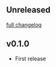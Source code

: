 ## Unreleased
[full changelog](http://github.com/sue445/activerecord-simple_index_name/compare/v0.1.0...master)

## v0.1.0
* First release
